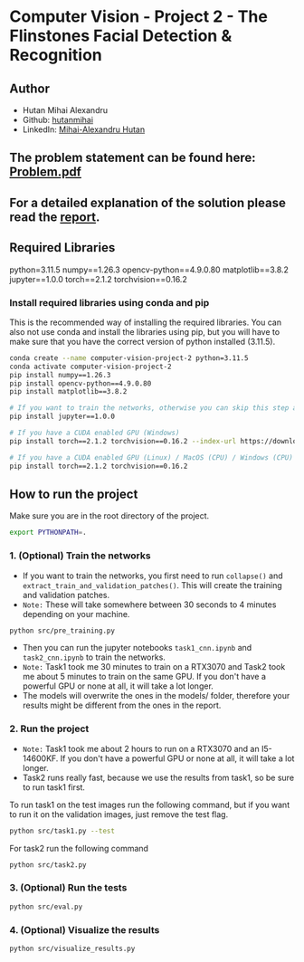 # Computer Vision - Project 2 - The Flinstones Facial Detection & Recognition

## Author

- Hutan Mihai Alexandru
- Github: [hutanmihai](https://github.com/hutanmihai)
- LinkedIn: [Mihai-Alexandru Hutan](https://www.linkedin.com/in/hutanmihai/)

## The problem statement can be found here: [Problem.pdf](./Problem.pdf)

## For a detailed explanation of the solution please read the [report](./documentation.pdf).

## Required Libraries

python=3.11.5
numpy==1.26.3
opencv-python==4.9.0.80
matplotlib==3.8.2
jupyter==1.0.0
torch==2.1.2
torchvision==0.16.2

### Install required libraries using conda and pip

This is the recommended way of installing the required libraries.
You can also not use conda and install the libraries using pip, but you will have to make sure that you have the correct
version of python installed (3.11.5).

```bash
conda create --name computer-vision-project-2 python=3.11.5
conda activate computer-vision-project-2
pip install numpy==1.26.3
pip install opencv-python==4.9.0.80
pip install matplotlib==3.8.2

# If you want to train the networks, otherwise you can skip this step and they will be loaded from the models/ folder.
pip install jupyter==1.0.0

# If you have a CUDA enabled GPU (Windows)
pip install torch==2.1.2 torchvision==0.16.2 --index-url https://download.pytorch.org/whl/cu121

# If you have a CUDA enabled GPU (Linux) / MacOS (CPU) / Windows (CPU)
pip install torch==2.1.2 torchvision==0.16.2
```

## How to run the project

Make sure you are in the root directory of the project.

```bash
export PYTHONPATH=.
```

### 1. (Optional) Train the networks

- If you want to train the networks, you first need to run `collapse()` and `extract_train_and_validation_patches()`.
  This will create the training and validation patches.
- `Note:` These will take somewhere between 30 seconds to 4 minutes depending on your machine.

```bash
python src/pre_training.py
```

- Then you can run the jupyter notebooks `task1_cnn.ipynb` and `task2_cnn.ipynb` to train the networks.
- `Note:` Task1 took me 30 minutes to train on a RTX3070 and Task2 took me about 5 minutes to train on the same GPU. If
  you don't have a powerful GPU or none at all, it will take a lot longer.
- The models will overwrite the ones in the models/ folder, therefore your results might be different from the ones in
  the report.

### 2. Run the project

- `Note:` Task1 took me about 2 hours to run on a RTX3070 and an I5-14600KF. If you don't have a powerful GPU or none at
  all, it will take a lot longer.
- Task2 runs really fast, because we use the results from task1, so be sure to run task1 first.

To run task1 on the test images run the following command, but if you want to run it on the validation images, just remove the test flag.
```bash
python src/task1.py --test
```

For task2 run the following command

```bash
python src/task2.py
```

### 3. (Optional) Run the tests

```bash
python src/eval.py
```

### 4. (Optional) Visualize the results

```bash
python src/visualize_results.py
```

